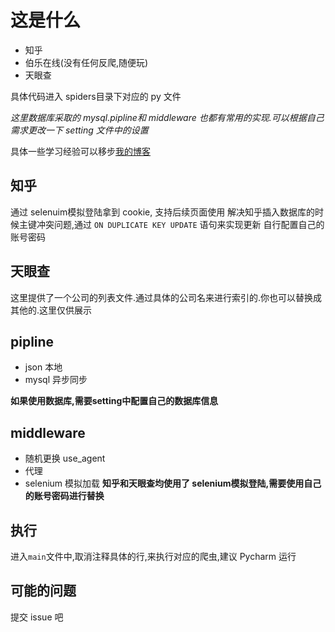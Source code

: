 # 这是什么
- 知乎
- 伯乐在线(没有任何反爬,随便玩)
- 天眼查

具体代码进入 spiders目录下对应的 py 文件


*这里数据库采取的 mysql.pipline和 middleware 也都有常用的实现.可以根据自己需求更改一下 setting 文件中的设置*



具体一些学习经验可以移步[我的博客](http://zjsnowman.com/2017/12/05/%E7%88%AC%E8%99%AB/)
## 知乎
通过 selenuim模拟登陆拿到 cookie, 支持后续页面使用
解决知乎插入数据库的时候主键冲突问题,通过 ` ON DUPLICATE KEY UPDATE ` 语句来实现更新
自行配置自己的账号密码

## 天眼查
这里提供了一个公司的列表文件.通过具体的公司名来进行索引的.你也可以替换成其他的.这里仅供展示

## pipline
- json 本地
- mysql 异步同步

__如果使用数据库,需要setting中配置自己的数据库信息__



## middleware
- 随机更换 use_agent
- 代理
- selenium 模拟加载
__知乎和天眼查均使用了 selenium模拟登陆,需要使用自己的账号密码进行替换__


## 执行
进入`main`文件中,取消注释具体的行,来执行对应的爬虫,建议 Pycharm 运行

## 可能的问题
提交 issue 吧